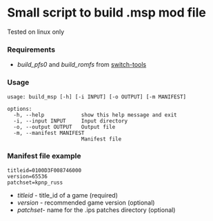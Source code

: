 # Small script to build .msp mod file
Tested on linux only

### Requirements
- _build_pfs0_ and _build_romfs_ from [switch-tools](https://github.com/switchbrew/switch-tools)

### Usage

```
usage: build_msp [-h] [-i INPUT] [-o OUTPUT] [-m MANIFEST]

options:
  -h, --help            show this help message and exit
  -i, --input INPUT     Input directory
  -o, --output OUTPUT   Output file
  -m, --manifest MANIFEST
                        Manifest file
```

### Manifest file example
```
titleid=0100D3F008746000
version=65536
patchset=kpnp_russ
```
- _titleid_ - title_id of a game (required)
- _version_ - recommended game version (optional)
- _patchset_- name for the .ips patches directory (optional)
